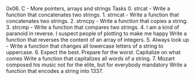 0x06. C - More pointers, arrays and strings
	Tasks
		0. strcat - Write a function that concatenates two strings.
		1. strncat - Write a function that concatenates two strings.
		2. strncpy - Write a function that copies a string.
		3. strcmp - Write a function that compares two strings.
		4. I am a kind of paranoid in reverse. I suspect people of plotting to make me happy
			Write a function that reverses the content of an array of integers.
		5. Always look up - Write a function that changes all lowercase letters of a string to uppercase.
		6. Expect the best. Prepare for the worst. Capitalize on what comes
			Write a function that capitalizes all words of a string.
		7. Mozart composed his music not for the elite, but for everybody mandatory
                        Write a function that encodes a string into 1337.
